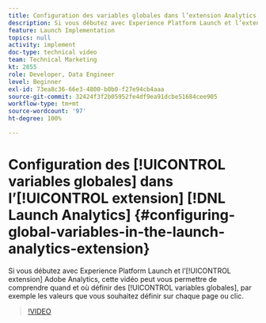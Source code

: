 ```yaml
---
title: Configuration des variables globales dans l’extension Analytics Launch
description: Si vous débutez avec Experience Platform Launch et l’extension Adobe Analytics, cette vidéo peut vous permettre de comprendre quand et où définir des variables globales, c’est-à-dire les valeurs que vous souhaitez définir sur chaque page ou clic.
feature: Launch Implementation
topics: null
activity: implement
doc-type: technical video
team: Technical Marketing
kt: 2855
role: Developer, Data Engineer
level: Beginner
exl-id: 73ea8c36-66e3-4800-b0b0-f27e94cb4aaa
source-git-commit: 32424f3f2b05952fe4df9ea91dcbe51684cee905
workflow-type: tm+mt
source-wordcount: '97'
ht-degree: 100%

---
```


# Configuration des [!UICONTROL variables globales] dans l’[!UICONTROL extension] [!DNL Launch Analytics] {#configuring-global-variables-in-the-launch-analytics-extension}

Si vous débutez avec Experience Platform Launch et l’[!UICONTROL extension] Adobe Analytics, cette vidéo peut vous permettre de comprendre quand et où définir des [!UICONTROL variables globales], par exemple les valeurs que vous souhaitez définir sur chaque page ou clic.

>[!VIDEO](https://video.tv.adobe.com/v/27181/?quality=9)
